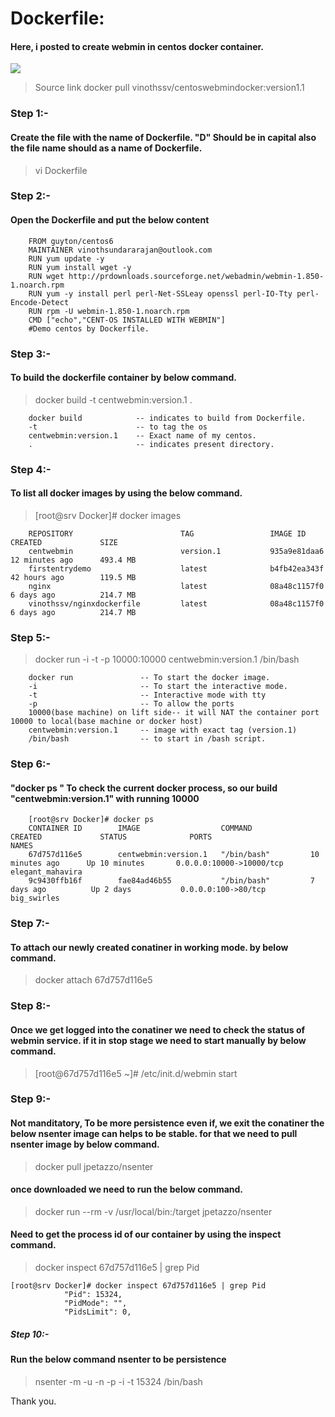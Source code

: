 # Dockerfile:

#### Here, i posted to create webmin in centos docker container.
![](https://microsoftcloudexplorer.gallerycdn.vsassets.io/extensions/microsoftcloudexplorer/visualstudiotoolsfordocker-preview/0.41.0/1482142258056/176081/2/DockerIcon.png)

> Source link docker pull vinothssv/centoswebmindocker:version1.1

### Step 1:-
#### Create the file with the name of Dockerfile. "D" Should be in capital also the file name should as a name of Dockerfile.

> vi Dockerfile 
### Step 2:-
#### Open the Dockerfile and put the below content
        FROM guyton/centos6
        MAINTAINER vinothsundararajan@outlook.com
        RUN yum update -y
        RUN yum install wget -y
        RUN wget http://prdownloads.sourceforge.net/webadmin/webmin-1.850-1.noarch.rpm
        RUN yum -y install perl perl-Net-SSLeay openssl perl-IO-Tty perl-Encode-Detect 
        RUN rpm -U webmin-1.850-1.noarch.rpm
        CMD ["echo","CENT-OS INSTALLED WITH WEBMIN"]
        #Demo centos by Dockerfile.
### Step 3:-

#### To build the dockerfile container by below command.
>docker build -t centwebmin:version.1 .

        docker build     		-- indicates to build from Dockerfile.
        -t 			            -- to tag the os
        centwebmin:version.1	-- Exact name of my centos.
        .		            	-- indicates present directory.

### Step 4:-
#### To list all docker images by using the below command.

 >[root@srv Docker]# docker images
 
        REPOSITORY                        TAG                 IMAGE ID            CREATED             SIZE
        centwebmin                        version.1           935a9e81daa6        12 minutes ago      493.4 MB
        firstentrydemo                    latest              b4fb42ea343f        42 hours ago        119.5 MB
        nginx                             latest              08a48c1157f0        6 days ago          214.7 MB
        vinothssv/nginxdockerfile         latest              08a48c1157f0        6 days ago          214.7 MB
    
### Step 5:-
> docker run -i -t -p 10000:10000 centwebmin:version.1 /bin/bash

        docker run               -- To start the docker image.
        -i                       -- To start the interactive mode.
        -t                       -- Interactive mode with tty
        -p                       -- To allow the ports
        10000(base machine) on lift side-- it will NAT the container port 10000 to local(base machine or docker host)
        centwebmin:version.1     -- image with exact tag (version.1)
        /bin/bash                -- to start in /bash script.


### Step 6:-

#### "docker ps " To check the current docker process, so our build "centwebmin:version.1" with running 10000

        [root@srv Docker]# docker ps
        CONTAINER ID        IMAGE                  COMMAND             CREATED             STATUS              PORTS                      NAMES
        67d757d116e5        centwebmin:version.1   "/bin/bash"         10 minutes ago      Up 10 minutes       0.0.0.0:10000->10000/tcp   elegant_mahavira
        9c9430ffb16f        fae84ad46b55           "/bin/bash"         7 days ago          Up 2 days           0.0.0.0:100->80/tcp        big_swirles
### Step 7:-
#### To attach our newly created conatiner in working mode. by below command.

>docker attach 67d757d116e5

### Step 8:- 
#### Once we get logged into the conatiner we need to check the status of webmin service. if it in stop stage we need to start manually by below command.

>[root@67d757d116e5 ~]# /etc/init.d/webmin start

### Step 9:-
#### Not manditatory, To be more persistence even if, we exit the conatiner the below nsenter image can helps to be stable.  for that we need to pull nsenter image by below command.
> docker pull jpetazzo/nsenter

#### once downloaded we need to run the below command.
> docker run --rm -v /usr/local/bin:/target jpetazzo/nsenter

#### Need to get the process id of our container by using the  inspect command.
>docker inspect 67d757d116e5 | grep Pid

    [root@srv Docker]# docker inspect 67d757d116e5 | grep Pid
                "Pid": 15324,
                "PidMode": "",
                "PidsLimit": 0,

##### Step 10:-
#### Run the below command nsenter to be persistence
>nsenter -m -u -n -p -i -t 15324 /bin/bash

Thank you.
